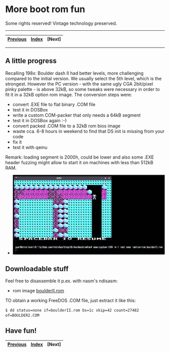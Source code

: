 # More boot rom fun

Some rights reserved! Vintage technology preserved.

---

[Previous](../sdk85funpart4) | [Index](../../../../) | [Next]
--- | --- | ---

---

## A little progress

Recalling 198x: Boulder dash II had better levels, more challenging
compared to the initial version. We usually select the 5th level, which
is the strongest. However the PC version - with the same ugly CGA
2bit/pixel pinky palette - is above 32kB, so some tweaks were necessary
in order to fit it in a 32kB option rom image. The conversion steps were:

- convert .EXE file to flat binary .COM file
- test it in DOSBox
- write a custom COM-packer that only needs a 64kB segment
- test it in DOSBox again :-)
- convert packed .COM file to a 32kB rom bios image
- waste cca. 6-8 hours in weekend to find that DS init is missing from your code
- fix it
- test it with qemu

Remark: loading segment is 2000h, could be lower and also some .EXE header
fuzzing might allow to start it on machines with less than 512kB RAM.

- ![level5caveb.png](./level5caveb.png)

## Downloadable stuff

Feel free to disassemble it p.ex. with nasm's ndisasm:

- rom image [boulderII.rom](./boulderII.rom)

TO obtain a working FreeDOS .COM file, just extract it like this:

```
$ dd status=none if=boulderII.rom bs=1c skip=42 count=27482 of=BOULDER2.COM
```

## Have fun!

[Previous](../sdk85funpart4) | [Index](../../../../) | [Next]
--- | --- | ---

